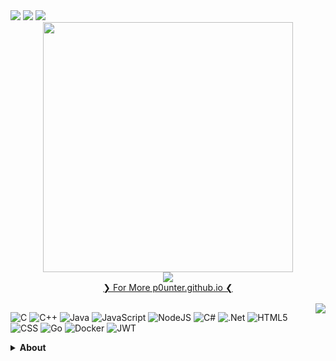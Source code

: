 <div align="left">
  <a href="https://discord.gg/_pounter"><img src="https://img.shields.io/badge/Discord-%237289DA.svg?logo=discord&logoColor=white"></a>
  <a href="https://www.linkedin.com/in/yavuz-s-g-85b013374/"><img src="https://img.shields.io/badge/LinkedIn-%230077B5.svg?logo=linkedin&logoColor=white"></a>
  <a href="mailto:p0unter@proton.me"><img src="https://img.shields.io/badge/Email-D14836?logo=gmail&logoColor=white"></a>
</div>

<div align="center">
  <img src="https://github.com/user-attachments/assets/425ea767-bead-4756-9692-581ebda912d2" height="400">
</div>
<div align="center">
  <img src="https://komarev.com/ghpvc/?username=p0unter"  />
</div>

<div align="center">
  <a href="https://p0unter.github.io">❯ For More p0unter.github.io ❮</a> 
</div> <br>

<img src="https://nirzak-streak-stats.vercel.app/?user=p0unter&theme=shadow_blue&hide_border=true" align="right">

![C](https://img.shields.io/badge/c_|_Socket_|_Embedded-black.svg?style=for-the-badge&logo=c&logoColor=white) ![C++](https://img.shields.io/badge/c++-black.svg?style=for-the-badge&logo=c%2B%2B&logoColor=white) ![Java](https://img.shields.io/badge/java-black.svg?style=for-the-badge&logo=openjdk&logoColor=white) ![JavaScript](https://img.shields.io/badge/javascript-black.svg?style=for-the-badge&logo=javascript&logoColor=white) ![NodeJS](https://img.shields.io/badge/node.js-black?style=for-the-badge&logo=node.js&logoColor=white) ![C#](https://img.shields.io/badge/c%23-black.svg?style=for-the-badge&logo=csharp&logoColor=white) ![.Net](https://img.shields.io/badge/.NET-black?style=for-the-badge&logo=.net&logoColor=white) ![HTML5](https://img.shields.io/badge/html5-black.svg?style=for-the-badge&logo=html5&logoColor=white) ![CSS](https://img.shields.io/badge/css_|_sass-black.svg?style=for-the-badge&logo=css3&logoColor=white) ![Go](https://img.shields.io/badge/go-black.svg?style=for-the-badge&logo=go&logoColor=white) ![Docker](https://img.shields.io/badge/docker-black.svg?style=for-the-badge&logo=docker&logoColor=white) ![JWT](https://img.shields.io/badge/JWT-black?style=for-the-badge&logo=JSON%20web%20tokens)

<details>
  <summary><strong>About</strong></summary>
  <br>
Based on my passion for the software industry, I have gained a wide range of experience by developing myself in various fields from a young age. I especially focused on deepening in the field of low-level programming and shared my knowledge in this field by developing open source My goal is to contribute to the problems that people face in the software world by creating innovative solutions.
</details>

